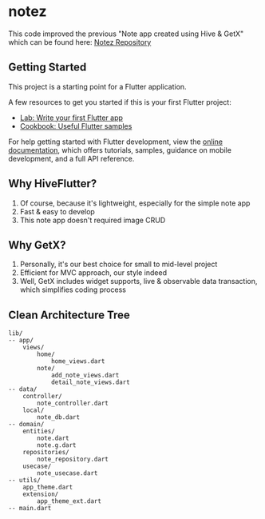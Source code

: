 # notez

This code improved the previous "Note app created using Hive & GetX" 
which can be found here: [Notez Repository](https://github.com/MAI-BEBI-POWDER-TEAM/CR-YOUTH-MOBILE-5TH)

## Getting Started

This project is a starting point for a Flutter application.

A few resources to get you started if this is your first Flutter project:

- [Lab: Write your first Flutter app](https://docs.flutter.dev/get-started/codelab)
- [Cookbook: Useful Flutter samples](https://docs.flutter.dev/cookbook)

For help getting started with Flutter development, view the
[online documentation](https://docs.flutter.dev/), which offers tutorials,
samples, guidance on mobile development, and a full API reference.

## Why HiveFlutter?
1. Of course, because it's lightweight, especially for the simple note app
2. Fast & easy to develop
3. This note app doesn't required image CRUD

## Why GetX?
1. Personally, it's our best choice for small to mid-level project
2. Efficient for MVC approach, our style indeed
3. Well, GetX includes widget supports, live & observable data transaction, which simplifies coding process

## Clean Architecture Tree
```
lib/
-- app/
    views/
        home/
            home_views.dart
        note/
            add_note_views.dart
            detail_note_views.dart
-- data/
    controller/
        note_controller.dart
    local/
        note_db.dart
-- domain/
    entities/
        note.dart
        note.g.dart
    repositories/
        note_repository.dart
    usecase/
        note_usecase.dart
-- utils/
    app_theme.dart
    extension/
        app_theme_ext.dart
-- main.dart
```
